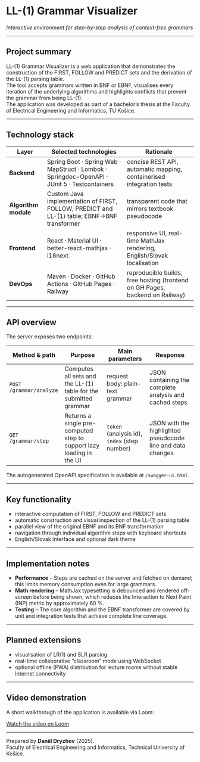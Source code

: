 # LL-(1) Grammar Visualizer
*Interactive environment for step-by-step analysis of context-free grammars*

---

## Project summary
LL-(1) Grammar Visualizer is a web application that demonstrates the construction of the FIRST, FOLLOW and PREDICT sets and the derivation of the LL-(1) parsing table.  
The tool accepts grammars written in BNF or EBNF, visualises every iteration of the underlying algorithms and highlights conflicts that prevent the grammar from being LL-(1).  
The application was developed as part of a bachelor’s thesis at the Faculty of Electrical Engineering and Informatics, TU Košice.

---

## Technology stack

| Layer | Selected technologies | Rationale |
|-------|----------------------|-----------|
| **Backend** | Spring Boot · Spring Web · MapStruct · Lombok · Springdoc-OpenAPI · JUnit 5 · Testcontainers | concise REST API, automatic mapping, containerised integration tests |
| **Algorithm module** | Custom Java implementation of FIRST, FOLLOW, PREDICT and LL-(1) table; EBNF→BNF transformer | transparent code that mirrors textbook pseudocode |
| **Frontend** | React · Material UI · better-react-mathjax · i18next | responsive UI, real-time MathJax rendering, English/Slovak localisation |
| **DevOps** | Maven · Docker · GitHub Actions · GitHub Pages · Railway | reproducible builds, free hosting (frontend on GH Pages, backend on Railway) |

---

## API overview

The server exposes two endpoints:

| Method & path | Purpose | Main parameters | Response |
|---------------|---------|-----------------|----------|
| `POST /grammar/analyze` | Computes all sets and the LL-(1) table for the submitted grammar | request body: plain-text grammar | JSON containing the complete analysis and cached steps |
| `GET /grammar/step` | Returns a single pre-computed step to support lazy loading in the UI | `token` (analysis id), `index` (step number) | JSON with the highlighted pseudocode line and data changes |

The autogenerated OpenAPI specification is available at `/swagger-ui.html`.

---

## Key functionality

* interactive computation of FIRST, FOLLOW and PREDICT sets
* automatic construction and visual inspection of the LL-(1) parsing table
* parallel view of the original EBNF and its BNF transformation
* navigation through individual algorithm steps with keyboard shortcuts
* English/Slovak interface and optional dark theme

---

## Implementation notes

* **Performance** – Steps are cached on the server and fetched on demand; this limits memory consumption even for large grammars.
* **Math rendering** – MathJax typesetting is debounced and rendered off-screen before being shown, which reduces the Interaction to Next Paint (INP) metric by approximately 60 %.
* **Testing** – The core algorithm and the EBNF transformer are covered by unit and integration tests that achieve complete line coverage.

---

## Planned extensions

* visualisation of LR(1) and SLR parsing
* real-time collaborative “classroom” mode using WebSocket
* optional offline (PWA) distribution for lecture rooms without stable Internet connectivity

---

## Video demonstration

A short walkthrough of the application is available via Loom:

[Watch the video on Loom](https://www.loom.com/share/d18c5b42533a4f6db6bce723a7d614be?sid=41b7f412-d3a5-4277-9335-b33d21cc5ddf)

---

Prepared by **Daniil Dryzhov** (2025).  
Faculty of Electrical Engineering and Informatics, Technical University of Košice.
